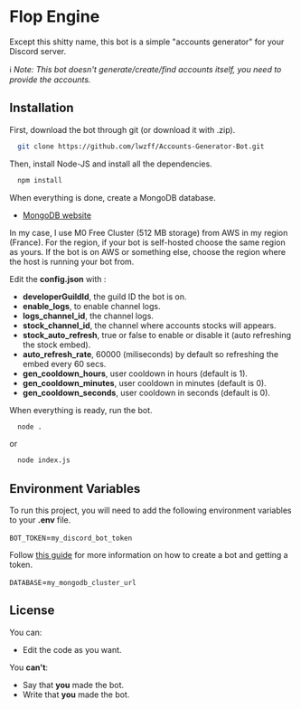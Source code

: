 
# Flop Engine

Except this shitty name, this bot is a simple "accounts generator" for your Discord server.

ℹ️ *Note: This bot doesn't generate/create/find accounts itself, you need to provide the accounts.*



## Installation

First, download the bot through git (or download it with .zip).

```bash
  git clone https://github.com/lwzff/Accounts-Generator-Bot.git
```

Then, install Node-JS and install all the dependencies.

```bash
  npm install
```

When everything is done, create a MongoDB database.

- [MongoDB website](https://www.mongodb.com/)

In my case, I use M0 Free Cluster (512 MB storage) from AWS in my region (France).
For the region, if your bot is self-hosted choose the same region as yours. If the bot is on AWS or something else, choose the region where the host is running your bot from.

Edit the **config.json** with :
- **developerGuildId**, the guild ID the bot is on.
- **enable_logs**, to enable channel logs.
- **logs_channel_id**, the channel logs.
- **stock_channel_id**, the channel where accounts stocks will appears.
- **stock_auto_refresh**, true or false to enable or disable it (auto refreshing the stock embed).
- **auto_refresh_rate**, 60000 (miliseconds) by default so refreshing the embed every 60 secs.
- **gen_cooldown_hours**, user cooldown in hours (default is 1).
- **gen_cooldown_minutes**, user cooldown in minutes (default is 0).
- **gen_cooldown_seconds**, user cooldown in seconds (default is 0).

When everything is ready, run the bot.

```bash
  node .
```
or
```bash
  node index.js
```
  
## Environment Variables

To run this project, you will need to add the following environment variables to your **.env** file.

`BOT_TOKEN`=`my_discord_bot_token`

Follow [this guide](https://github.com/reactiflux/discord-irc/wiki/Creating-a-discord-bot-&-getting-a-token) for more information on how to create a bot and getting a token.

`DATABASE`=`my_mongodb_cluster_url`


## License

You can:
- Edit the code as you want.

You **can't**:
- Say that **you** made the bot.
- Write that **you** made the bot.


